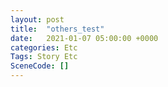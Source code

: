 ```yaml
---
layout: post
title:  "others_test"
date:   2021-01-07 05:00:00 +0000
categories: Etc
Tags: Story Etc
SceneCode: []
---
```

